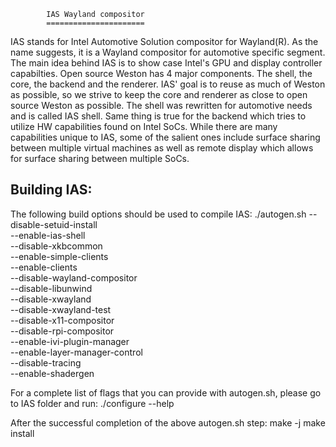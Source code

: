 			IAS	Wayland compositor
			======================

IAS stands for Intel Automotive Solution compositor for Wayland(R). 
As the name suggests, it is a Wayland compositor for automotive
specific segment. The main idea behind IAS is to show case Intel's
GPU and display controller capabilties.
Open source Weston has 4 major components. The shell, the core, the
backend and the renderer. IAS' goal is to reuse as much of Weston as
possible, so we strive to keep the core and renderer as close to
open source Weston as possible. The shell was rewritten for automotive
needs and is called IAS shell. Same thing is true for the backend which
tries to utilize HW capabilities found on Intel SoCs.
While there are many capabilities unique to IAS, some of the salient ones
include  surface sharing between multiple virtual machines as well as
remote display which allows for surface sharing between multiple SoCs.

Building IAS:
-----------

The following build options should be used to compile IAS:
./autogen.sh --disable-setuid-install \
        --enable-ias-shell \
        --disable-xkbcommon \
        --enable-simple-clients \
        --enable-clients \
        --disable-wayland-compositor \
        --disable-libunwind \
        --disable-xwayland \
        --disable-xwayland-test \
        --disable-x11-compositor \
        --disable-rpi-compositor \
        --enable-ivi-plugin-manager \
        --enable-layer-manager-control \
        --disable-tracing \
        --enable-shadergen 

For a complete list of flags that you can provide with 
autogen.sh, please go to IAS folder and run:
./configure --help

After the successful completion of the above autogen.sh step:
make -j <number of cores that you want to use>
make install
